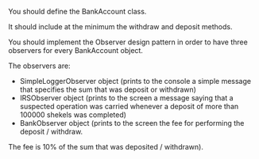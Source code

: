 You should define the BankAccount class.

It should include at the minimum the withdraw and deposit methods. 

You should implement the Observer design pattern in order to have three observers for every BankAccount object.

The observers are:
* SimpleLoggerObserver object (prints to the console a simple message that specifies the sum that was deposit or withdrawn)
* IRSObserver object (prints to the screen a message saying that a suspected operation was carried whenever a deposit of more than 100000 shekels was completed)
* BankObserver object (prints to the screen the fee for performing the deposit / withdraw. 

The fee is 10% of the sum that was deposited / withdrawn).  